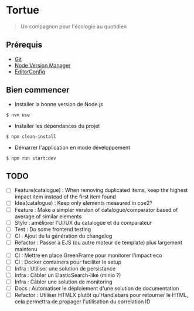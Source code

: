 # Tortue

> Un compagnon pour l'écologie au quotidien

## Prérequis

- [Git](https://git-scm.com/book/en/v2/Getting-Started-Installing-Git)
- [Node Version Manager](https://github.com/nvm-sh/nvm)
- [EditorConfig](https://editorconfig.org/)

## Bien commencer

- Installer la bonne version de Node.js

```shell
$ nvm use
```

- Installer les dépendances du projet

```shell
$ npm clean-install
```

- Démarrer l'application en mode développement

```shell
$ npm run start:dev
```

## TODO

- [ ] Feature(catalogue) : When removing duplicated items, keep the highest impact item instead of the first item found
- [ ] Idea(catalogue) : Keep only elements measured in coe2?
- [ ] Feature : Make a simpler version of catalogue/comparator based of average of similar elements
- [ ] Style : améliorer l'UI/UX du catalogue et du comparateur
- [ ] Test : Do some frontend testing
- [ ] CI : Ajout de la génération du changelog
- [ ] Refactor : Passer à EJS (ou autre moteur de template) plus largement maintenu
- [ ] CI : Mettre en place GreenFrame pour monitorer l'impact eco
- [ ] CI : Docker containers pour faciliter le setup
- [ ] Infra : Utiliser une solution de persistance
- [ ] Infra : Câbler un ElasticSearch-like (minio ?)
- [ ] Infra : Câbler une solution de monitoring
- [ ] Docs : Automatiser le déploiement d'une solution de documentation
- [ ] Refactor : Utiliser HTMLX plutôt qu'Handlebars pour retourner le HTML, cela permettra de propager l'utilisation du
      correlation ID
